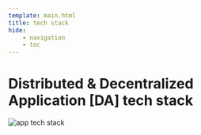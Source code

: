 ```yaml
---
template: main.html
title: tech stack
hide: 
    - navigation
    - toc
---
```


<h1> Distributed & Decentralized Application [DA] tech stack </h1>

![app tech stack](../overrides/assets/images/iida.jpeg)